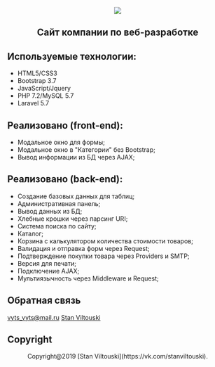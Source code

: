 <p align="center"><img src="https://pp.userapi.com/c848416/v848416630/186ae9/M_29L4Tekhg.jpg"></p>

<h2 align="center"> Сайт компании по веб-разработке</h2>

## Используемые технологии:

- HTML5/CSS3
- Bootstrap 3.7
- JavaScript/Jquery
- PHP 7.2/MySQL 5.7
- Laravel 5.7

## Реализовано (front-end):

- Модальное окно для формы;
- Модальное окно в "Категории" без Bootstrap;
- Вывод информации из БД через AJAX;

## Реализовано (back-end):

- Создание базовых данных для таблиц;
- Административная панель;
- Вывод данных из БД;
- Хлебные крошки через парсинг URI;
- Система поиска по сайту;
- Каталог;
- Корзина с калькулятором количества стоимости товаров;
- Валидация и отправка форм через Request;
- Подтверждение покупки товара через Providers и SMTP;
- Версия для печати;
- Подключение AJAX;
- Мультиязычность через Middleware и Request;


## Обратная связь

[vyts_vyts@mail.ru](mailto:vyts_vyts@mail.ru)
[Stan Viltouski](https://vk.com/stanviltouski)

## Copyright

<p align="center">Copyright@2019 [Stan Viltouski](https://vk.com/stanviltouski).</p>
